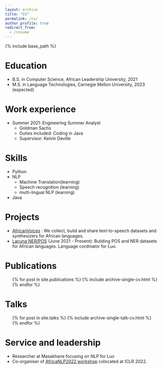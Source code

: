 ```yaml
---
layout: archive
title: "CV"
permalink: /cv/
author_profile: true
redirect_from:
  - /resume
---
```


{% include base_path %}

Education
======
* B.S. in Computer Science, African Leadership University, 2021
* M.S. in Language Technologies, Carnegie Mellon University, 2023 (expected)

Work experience
======
* Summer 2021: Engineering Summer Analyst
  * Goldman Sachs
  * Duties included: Coding in Java
  * Supervisor: Kelvin Deville
  
Skills
======
* Python
* NLP
  * Machine Translation(learning)
  * Speech recognition (learning)
  * multi-lingual NLP (learning)
* Java

Projects
======
* [AfricanVoices](https://www.africanvoices.tech/) : We collect, build and share text-to-speech datasets and synthesizers for African languages.
* [Lacuna NER/POS](https://github.com/masakhane-io/lacuna_pos_ner) (June 2021 - Present): Building POS and NER datasets for African languages. Language cordinator for Luo.

Publications
======
  <ul>{% for post in site.publications %}
    {% include archive-single-cv.html %}
  {% endfor %}</ul>
  
Talks
======
  <ul>{% for post in site.talks %}
    {% include archive-single-talk-cv.html %}
  {% endfor %}</ul>
  
  
Service and leadership
======
* Researcher at Masakhane focusing on NLP for Luo
* Co-organiser of [AfricaNLP2022 workshop](https://africanlp.masakhane.io/)  colocated at ICLR 2022.
